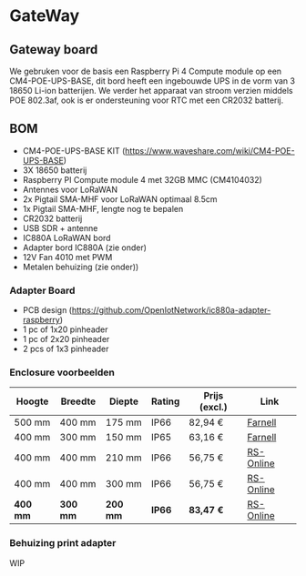 # GateWay

## Gateway board

We gebruken voor de basis een Raspberry Pi 4 Compute module op een CM4-POE-UPS-BASE, dit bord heeft een ingebouwde UPS in de vorm van 3 18650 Li-ion batterijen. We verder het apparaat van stroom verzien middels POE 802.3af, ook is er ondersteuning voor RTC met een CR2032 batterij.

## BOM

- CM4-POE-UPS-BASE KIT (<https://www.waveshare.com/wiki/CM4-POE-UPS-BASE>)
- 3X 18650 batterij
- Raspberry PI Compute module 4 met 32GB MMC (CM4104032)
- Antennes voor LoRaWAN
- 2x Pigtail SMA-MHF voor LoRaWAN optimaal 8.5cm
- 1x Pigtail SMA-MHF, lengte nog te bepalen
- CR2032 batterij
- USB SDR + antenne
- IC880A LoRaWAN bord
- Adapter bord IC880A (zie onder)
- 12V Fan 4010 met PWM
- Metalen behuizing (zie onder))

### Adapter Board

- PCB design (<https://github.com/OpenIotNetwork/ic880a-adapter-raspberry>)
- 1 pc of 1x20 pinheader
- 1 pc of 2x20 pinheader
- 2 pcs of 1x3 pinheader

### Enclosure voorbeelden

| Hoogte     | Breedte    | Diepte     | Rating   | Prijs (excl.) | Link                                                                                                       |
| ---------- | ---------- | ---------- | -------- | ------------- | ---------------------------------------------------------------------------------------------------------- |
| 500 mm     | 400 mm     | 175 mm     | IP66     | 82,94 €       | [Farnell](https://be.farnell.com/hylec/deds0300/steel-door-enclosure-ip66-ik10/dp/3375484)                 |
| 400 mm     | 300 mm     | 150 mm     | IP65     | 63,16 €       | [Farnell](https://be.farnell.com/europa-components/stb403015/steel-enclosure-400x300x150mm/dp/3371506)     |
| 400 mm     | 400 mm     | 210 mm     | IP66     | 56,75 €       | [RS-Online](https://benl.rs-online.com/web/p/wall-boxes/7755325)                                           |
| 400 mm     | 400 mm     | 300 mm     | IP66     | 56,75 €       | [RS-Online](https://benl.rs-online.com/web/p/wall-boxes/1896590)                                           |
| **400 mm** | **300 mm** | **200 mm** | **IP66** | **83,47 €**   | [RS-Online](https://be.farnell.com/schneider-electric/nsys3d4320p/enclosure-ip66-400x300x200mm/dp/1853682) |

### Behuizing print adapter

WIP
